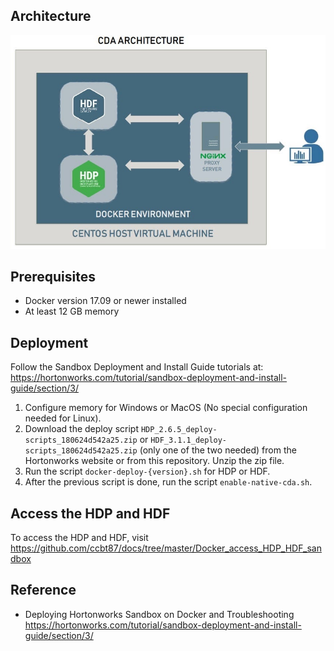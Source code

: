 ## Architecture
![Architecture](images/cda-architecture.jpg)

## Prerequisites
* Docker version 17.09 or newer installed
* At least 12 GB memory

## Deployment
Follow the Sandbox Deployment and Install Guide tutorials at: https://hortonworks.com/tutorial/sandbox-deployment-and-install-guide/section/3/
1. Configure memory for Windows or MacOS (No special configuration needed for Linux).
2. Download the deploy script `HDP_2.6.5_deploy-scripts_180624d542a25.zip` or `HDF_3.1.1_deploy-scripts_180624d542a25.zip` (only one of the two needed) from the Hortonworks website or from this repository. Unzip the zip file.
3. Run the script `docker-deploy-{version}.sh` for HDP or HDF.
4. After the previous script is done, run the script `enable-native-cda.sh`.

## Access the HDP and HDF
To access the HDP and HDF, visit https://github.com/ccbt87/docs/tree/master/Docker_access_HDP_HDF_sandbox

## Reference
* Deploying Hortonworks Sandbox on Docker and Troubleshooting https://hortonworks.com/tutorial/sandbox-deployment-and-install-guide/section/3/
